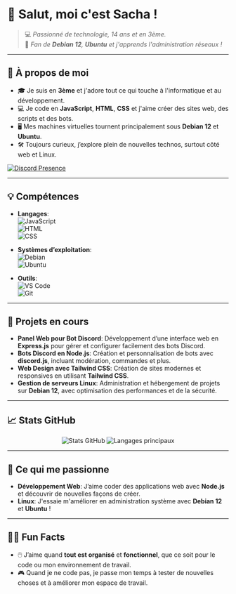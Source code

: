 # 👋 Salut, moi c'est **Sacha** !

> 💻 _Passionné de technologie, 14 ans et en 3ème._  
> 🐧 _Fan de **Debian 12**, **Ubuntu** et j'apprends l'administration réseaux !_  

---

## 🌟 **À propos de moi**
- 🎓 Je suis en **3ème** et j'adore tout ce qui touche à l'informatique et au développement.  
- 💻 Je code en **JavaScript**, **HTML**, **CSS** et j'aime créer des sites web, des scripts et des bots.  
- 🖥️ Mes machines virtuelles tournent principalement sous **Debian 12** et **Ubuntu**.
- 🛠️ Toujours curieux, j’explore plein de nouvelles technos, surtout côté web et Linux. 

[![Discord Presence](https://lanyard.cnrad.dev/api/1050473665009037392?showDisplayName=true&hideTimestamp=false&hideBadges=false&hideDiscrim=true&borderRadius=20px)](https://discord.com/users/1050473665009037392) 

---

## 💡 **Compétences**
- **Langages**:  
  ![JavaScript](https://img.shields.io/badge/-JavaScript-F7DF1E?logo=javascript&logoColor=black&style=for-the-badge)  
  ![HTML](https://img.shields.io/badge/-HTML5-E34F26?logo=html5&logoColor=white&style=for-the-badge)  
  ![CSS](https://img.shields.io/badge/-CSS3-1572B6?logo=css3&logoColor=white&style=for-the-badge)  

- **Systèmes d’exploitation**:  
  ![Debian](https://img.shields.io/badge/-Debian-FF0000?logo=debian&logoColor=white&style=for-the-badge)  
  ![Ubuntu](https://img.shields.io/badge/-Ubuntu-E95420?logo=ubuntu&logoColor=white&style=for-the-badge)  

- **Outils**:  
  ![VS Code](https://img.shields.io/badge/-VS_Code-007ACC?logo=visual-studio-code&logoColor=white&style=for-the-badge)  
  ![Git](https://img.shields.io/badge/-Git-F05032?logo=git&logoColor=white&style=for-the-badge)  

---

## 🔭 **Projets en cours**
- **Panel Web pour Bot Discord**: Développement d’une interface web en **Express.js** pour gérer et configurer facilement des bots Discord.  
- **Bots Discord en Node.js**: Création et personnalisation de bots avec **discord.js**, incluant modération, commandes et plus.  
- **Web Design avec Tailwind CSS**: Création de sites modernes et responsives en utilisant **Tailwind CSS**.  
- **Gestion de serveurs Linux**: Administration et hébergement de projets sur **Debian 12**, avec optimisation des performances et de la sécurité.  

---

## 📈 **Stats GitHub**
<div align="center">  
  <img src="https://github-readme-stats.vercel.app/api?username=buildersoff&show_icons=true&theme=dracula&hide_border=true" alt="Stats GitHub" />  
  <img src="https://github-readme-stats.vercel.app/api/top-langs/?username=buildersoff&layout=compact&theme=dracula&hide_border=true" alt="Langages principaux" /> 
</div>  

---

## 🤖 **Ce qui me passionne**
- **Développement Web**: J’aime coder des applications web avec **Node.js** et découvrir de nouvelles façons de créer.  
- **Linux**: J'essaie m'améliorer en administration système avec **Debian 12** et **Ubuntu** !

---

## 🐱‍💻 **Fun Facts**
- 🖱️ J’aime quand **tout est organisé** et **fonctionnel**, que ce soit pour le code ou mon environnement de travail.
- 🎮 Quand je ne code pas, je passe mon temps à tester de nouvelles choses et à améliorer mon espace de travail.
